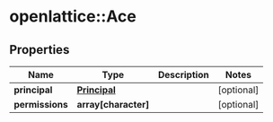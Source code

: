 # openlattice::Ace

## Properties
Name | Type | Description | Notes
------------ | ------------- | ------------- | -------------
**principal** | [**Principal**](Principal.md) |  | [optional] 
**permissions** | **array[character]** |  | [optional] 


